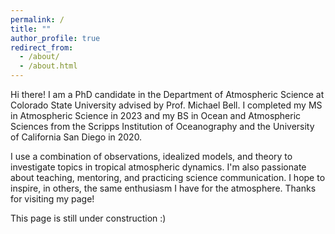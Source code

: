 ```yaml
---
permalink: /
title: ""
author_profile: true
redirect_from: 
  - /about/
  - /about.html
---
```


Hi there! I am a PhD candidate in the Department of Atmospheric Science at Colorado State University advised by Prof. Michael Bell. I completed my MS in Atmospheric Science in 2023 and my BS in Ocean and Atmospheric Sciences from the Scripps Institution of Oceanography and the University of California San Diego in 2020.

I use a combination of observations, idealized models, and theory to investigate topics in tropical atmospheric dynamics. I'm also passionate about teaching, mentoring, and practicing science communication. I hope to inspire, in others, the same enthusiasm I have for the atmosphere. Thanks for visiting my page!

This page is still under construction :) 
